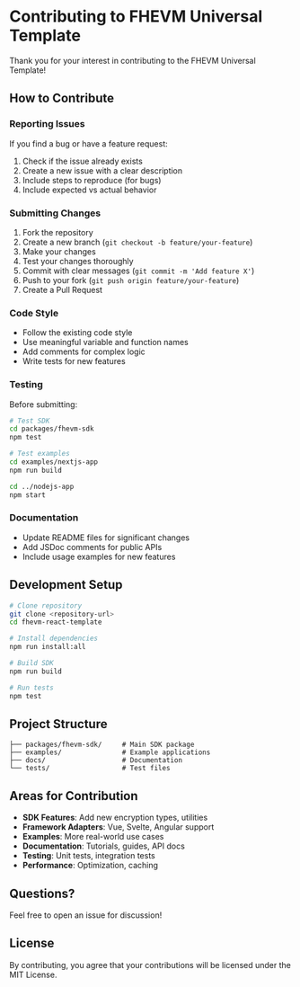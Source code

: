 # Contributing to FHEVM Universal Template

Thank you for your interest in contributing to the FHEVM Universal Template!

## How to Contribute

### Reporting Issues

If you find a bug or have a feature request:

1. Check if the issue already exists
2. Create a new issue with a clear description
3. Include steps to reproduce (for bugs)
4. Include expected vs actual behavior

### Submitting Changes

1. Fork the repository
2. Create a new branch (`git checkout -b feature/your-feature`)
3. Make your changes
4. Test your changes thoroughly
5. Commit with clear messages (`git commit -m 'Add feature X'`)
6. Push to your fork (`git push origin feature/your-feature`)
7. Create a Pull Request

### Code Style

- Follow the existing code style
- Use meaningful variable and function names
- Add comments for complex logic
- Write tests for new features

### Testing

Before submitting:

```bash
# Test SDK
cd packages/fhevm-sdk
npm test

# Test examples
cd examples/nextjs-app
npm run build

cd ../nodejs-app
npm start
```

### Documentation

- Update README files for significant changes
- Add JSDoc comments for public APIs
- Include usage examples for new features

## Development Setup

```bash
# Clone repository
git clone <repository-url>
cd fhevm-react-template

# Install dependencies
npm run install:all

# Build SDK
npm run build

# Run tests
npm test
```

## Project Structure

```
├── packages/fhevm-sdk/     # Main SDK package
├── examples/               # Example applications
├── docs/                   # Documentation
└── tests/                  # Test files
```

## Areas for Contribution

- **SDK Features**: Add new encryption types, utilities
- **Framework Adapters**: Vue, Svelte, Angular support
- **Examples**: More real-world use cases
- **Documentation**: Tutorials, guides, API docs
- **Testing**: Unit tests, integration tests
- **Performance**: Optimization, caching

## Questions?

Feel free to open an issue for discussion!

## License

By contributing, you agree that your contributions will be licensed under the MIT License.
